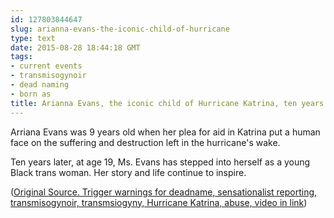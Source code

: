 ```yaml
---
id: 127803844647
slug: arianna-evans-the-iconic-child-of-hurricane
type: text
date: 2015-08-28 18:44:18 GMT
tags:
- current events
- transmisogynoir
- dead naming
- born as
title: Arianna Evans, the iconic child of Hurricane Katrina, ten years later
---
```


Arriana Evans was 9 years old when her plea for aid in Katrina put a human face on the suffering and destruction left in the hurricane's wake.

Ten years later, at age 19, Ms. Evans has stepped into herself as a young Black trans woman. Her story and life continue to inspire.

([Original Source. Trigger warnings for deadname, sensationalist reporting, transmisogynoir, transmsiogyny, Hurricane Katrina, abuse, video in link][1])

[1]: http://www.nbcnews.com/storyline/hurricane-katrina-anniversary/hurricane-katrina-10-years-later-part-i-charles-evans-tragedy-n415256?cid=sm_tw&amp;hootPostID=01c00cc4f7d95958f1a058471cec9200